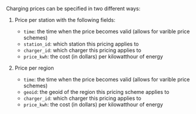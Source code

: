 Charging prices can be specified in two different ways:

1. Price per station with the following fields:
    - `time`: the time when the price becomes valid (allows for varible price schemes) 
    - `station_id`: which station this pricing applies to 
    - `charger_id`: which charger this pricing applies to 
    - `price_kwh`: the cost (in dollars) per kilowatthour of energy 

1. Price per region
    - `time`: the time when the price becomes valid (allows for varible price schemes) 
    - `geoid`: the geoid of the region this pricing scheme applies to 
    - `charger_id`: which charger this pricing applies to 
    - `price_kwh`: the cost (in dollars) per kilowatthour of energy 